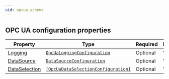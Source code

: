 ```yaml
---
uid: opcua_schema
---
```


## OPC UA configuration properties

| Property                                        | Type      | Required | Nullable | Defined by                            |
| ----------------------------------------------- | --------- | -------- | -------- | ------------------------------------- |
| [Logging](#logging)         | [`OpcUaLoggingConfiguration`](xref:opcUa_Logging_schema) | Optional | Yes      | EdgeLoggerConfiguration |
| [DataSource](#datasource) | [`DataSourceConfiguration`](xref:opcUa_DataSource_Schema) | Optional | Yes      | ComponentsConfiguration |
| [DataSelection](#dataselection) | [`[OpcUaDataSelectionConfiguration]`](xref:opcUa_DataSelection_schema) | Optional | Yes      | DataSelectionConfiguration |

